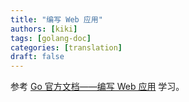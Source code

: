 ```yaml
---
title: "编写 Web 应用"
authors: [kiki]
tags: [golang-doc]
categories: [translation]
draft: false
---
```


参考 [Go 官方文档——编写 Web 应用](https://golang.org/doc/articles/wiki/) 学习。
